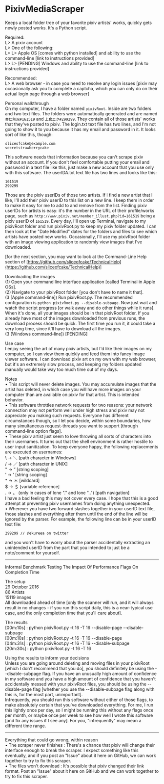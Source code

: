 # PixivMediaScraper  
Keeps a local folder tree of your favorite pixiv artists' works, quickly gets newly posted works. It's a Python script.  
  
Required:  
L> A pixiv account  
L> One of the following:  
L> L> Apple OS [comes with python installed] and ability to use the command-line [link to instructions provided]  
L> L> [PENDING] Windows and ability to use the command-line [link to instructions provided]  
  
Recommended:  
L> A web browser - in case you need to resolve any login issues [pixiv may occasionally ask you to complete a captcha, which you can only do on their actual login page through a web browser]  
  
Personal walkthrough  
On my computer, I have a folder named `pixivRoot`. Inside are two folders and two text files. The folders were automatically generated and are named `杏仁無双#161519` and `上倉エク#299299`. They contain all of those artists' works that they've posted to pixiv. The login.txt text file has two lines, and I'm not going to show it to you because it has my email and password in it. It looks sort of like this, though:  
```  
sliceofcake@example.com  
secretstrawberrycake  
```  
This software needs that information because you can't scrape pixiv without an account. If you don't feel comfortable putting your email and password in a text file like this, just make a new account that you use only with this software. The userIDA.txt text file has two lines and looks like this:  
```  
161519  
299299  
```  
Those are the pixiv userIDs of those two artists. If I find a new artist that I like, I'll add their pixiv userID to this list on a new line. I keep them in order to make it easy for me to add to and remove from the list. Finding pixiv userIDs for artists is easy: it's the number in the URL of their profile/works page, such as `http://www.pixiv.net/member_illust.php?id=161519` being a pixiv userID of `161519`. Every day, I'll open up Terminal, navigate to my pixivRoot folder and run pixivRoot.py to keep my pixiv folder updated. I can then look at the "Date Modified" dates for the folders and files to see which artists have posted new works. Occasionally, I'll use my pixivRoot folder with an image viewing application to randomly view images that I've downloaded.  
  
[for the next section, you may want to look at the Command-Line Help section of [https://github.com/sliceofcake/TechnicalHelp](https://github.com/sliceofcake/TechnicalHelp)]  
  
Downloading the images  
(1) Open your command line interface application [called Terminal in Apple OSs].  
(2) Navigate to your pixivRoot folder [you don't have to name it that].  
(3 [Apple command-line]) Run pixivRoot.py. The recommended configuration is `python pixivRoot.py --disable-subpage`. Now just wait and watch the script progress [or walk away and do other things while it runs]. When it's done, all your images should be in that pixivRoot folder. If you already have most of the images downloaded from previous runs, the download process should be quick. The first time you run it, it could take a very long time, since it'll have to download all the images.  
(3 [Windows command-line]) [PENDING\]  
  
Use case  
I enjoy seeing the art of many pixiv artists, but I'd like their images on my computer, so I can view them quickly and feed them into fancy image viewer software. I can download pixiv art on my own with my web browser, but it's an extremely slow process, and keeping my folders updated manually would take way too much time out of my days.  
  
Notes  
• This script will never delete images. You may accumulate images that the artist has deleted, in which case you will have more images on your computer than are available on pixiv for that artist. This is intended behavior.  
• This software throttles network requests for two reasons: your network connection may not perform well under high stress and pixiv may not appreciate you making such requests. Everyone has different circumstances though, so I let you decide, within some boundaries, how many simultaneous request-threads you want to support [through command-line option flags].  
• These pixiv artist just seem to love throwing all sorts of characters into their usernames. It turns out that the shell environment is rather hostile to user input sanitization. To keep everyone happy, the following replacements are executed on usernames:  
\ -> ＼ [path character in Windows]  
/ -> ／ [path character in UNIX]  
" -> ” [string scoping]  
' -> ’ [string scoping]  
\* -> ＊ [wildcard]  
$ -> ＄ [variable reference]  
. -> 。 (only in cases of lone "." and lone "..") [path navigation]  
I have a bad feeling this may not cover every case. I hope that this is a good attempt at preventing pixiv usernames from doing anything unexpected.  
• Wherever you have two forward slashes together in your userID text file, those slashes and everything after them until the end of the line will be ignored by the parser. For example, the following line can be in your userID text file:  
```  
299299 // @ekureea on twitter  
```  
and you won't have to worry about the parser accidentally extracting an unintended userID from the part that you intended to just be a note/comment for yourself.  
  
----  
  
Informal Benchmark Testing The Impact Of Performance Flags On Completion Time  
  
The setup  
29 October 2016  
86 Artists  
15119 images  
All downloaded ahead of time [only the scanner will run, and it will always result in no changes - if you run this script daily, this is a near-typical use case, and the only completion time that you'll care about].  
  
The results  
[00m:10s] : python pixivRoot.py -t 16 -T 16 --disable-page --disable-subpage  
[00m:10s] : python pixivRoot.py -t 16 -T 16 --disable-page  
[04m:31s] : python pixivRoot.py -t 16 -T 16 --disable-subpage  
[20m:30s] : python pixivRoot.py -t 16 -T 16  
  
Using the results to inform your decisions  
Unless you are going around deleting and moving files in your pixivRoot [which I don't recommend that you do], you should definitely be using the --disable-subpage flag. If you have an unusually high amount of confidence in my software and you have a high amount of confidence that you haven't accidentally messed with your pixivRoot files, you should be using the --disable-page flag [whether you use the --disable-subpage flag along with this is, for the most part, unimportant].  
Infrequently, you should run this software without either of those flags, to make absolutely certain that you've downloaded everything. For me, I run this lightly once per day, so I might be running this without any flags once per month, or maybe once per week to see how well I wrote this software [and fix any issues if I see any]. For you, "infrequently" may mean a different time range.  
  
----  
  
Everything that could go wrong, within reason  
• The scraper never finishes : There's a chance that pixiv will change their interface enough to break the scraper. I expect something like this eventually, and if you post an "Issue" about it here on GitHub, we can work together to try to fix this scraper.  
• The files won't download : It's possible that pixiv changed their link format. Post an "Issue" about it here on GitHub and we can work together to try to fix this scraper.  